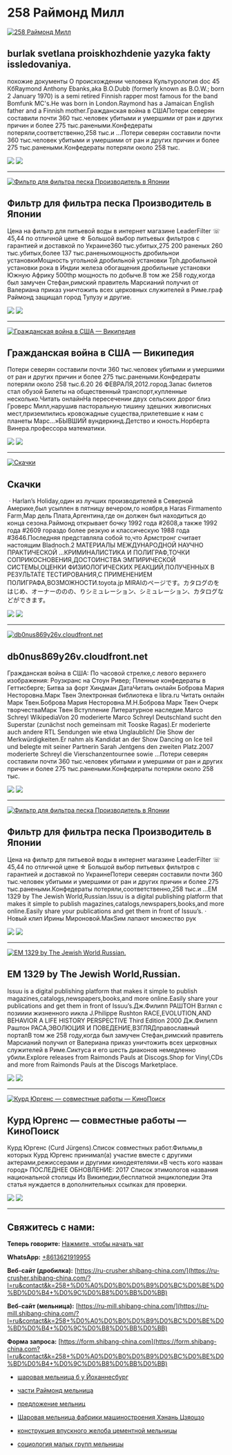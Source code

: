 # 258 Раймонд Милл

<a href="https://swt.shibang-china.com/?l=ru&img&k=258+%D0%A0%D0%B0%D0%B9%D0%BC%D0%BE%D0%BD%D0%B4+%D0%9C%D0%B8%D0%BB%D0%BB" target="_blank">![258 Раймонд Милл](http://static.shibang-china.com/all-800x300/1110.jpg)</a>

## burlak svetlana proiskhozhdenie yazyka fakty issledovaniya.
похожие документы О происхождении человека Культурология doc 45 КбRaymond Anthony Ebanks,aka B.O.Dubb (formerly known as B.O.W.; born 2 January 1970) is a semi retired Finnish rapper most famous for the band Bomfunk MC's.He was born in London.Raymond has a Jamaican English father and a Finnish mother.Гражданская война в СШАПотери северян составили почти 360 тыс.человек убитыми и умершими от ран и других причин и более 275 тыс.ранеными.Конфедераты потеряли,соответственно,258 тыс.и …Потери северян составили почти 360 тыс.человек убитыми и умершими от ран и других причин и более 275 тыс.ранеными.Конфедераты потеряли около 258 тыс.


<a href="https://whatsapp.shibangsoft.com/WhatsApp.php" target="_blank" title="WhatsApp">![](http://static.shibang-china.com/icon/whatsapp.png)</a> <a href="https://swt.shibang-china.com/?l=ru&icon&k=258+%D0%A0%D0%B0%D0%B9%D0%BC%D0%BE%D0%BD%D0%B4+%D0%9C%D0%B8%D0%BB%D0%BB" target="_blank">![](http://static.shibang-china.com/icon/chat-ru.png)</a>

---

<a href="https://swt.shibang-china.com/?l=ru&img&k=258+%D0%A0%D0%B0%D0%B9%D0%BC%D0%BE%D0%BD%D0%B4+%D0%9C%D0%B8%D0%BB%D0%BB" target="_blank">![Фильтр для фильтра песка Производитель в Японии](http://static.shibang-china.com/all-800x300/1114.jpg)</a>

## Фильтр для фильтра песка Производитель в Японии
Цена на фильтр для питьевой воды в интернет магазине LeaderFilter ☏ 45,44 по отличной цене ☆ Большой выбор питьевых фильтров с гарантией и доставкой по Украине360 тыс.убитых,275 200 раненых 260 тыс.убитых,более 137 тыс.раненыхмощность дробильнои установкиМощность угольной дробильной установки Tph.дробильной установки рока в Индии железа обогащения дробильные установки Южную Африку 500thp мощность по добыче.В том же 258 году,когда был замучен Стефан,римский правитель Марсианий получил от Валериана приказ уничтожить всех церковных служителей в Риме.граф Раймонд защищал город Тулузу и другие.


<a href="https://whatsapp.shibangsoft.com/WhatsApp.php" target="_blank" title="WhatsApp">![](http://static.shibang-china.com/icon/whatsapp.png)</a> <a href="https://swt.shibang-china.com/?l=ru&icon&k=258+%D0%A0%D0%B0%D0%B9%D0%BC%D0%BE%D0%BD%D0%B4+%D0%9C%D0%B8%D0%BB%D0%BB" target="_blank">![](http://static.shibang-china.com/icon/chat-ru.png)</a>

---

<a href="https://swt.shibang-china.com/?l=ru&img&k=258+%D0%A0%D0%B0%D0%B9%D0%BC%D0%BE%D0%BD%D0%B4+%D0%9C%D0%B8%D0%BB%D0%BB" target="_blank">![Гражданская война в США — Википедия](http://static.shibang-china.com/all-800x300/968.jpg)</a>

## Гражданская война в США — Википедия
Потери северян составили почти 360 тыс.человек убитыми и умершими от ран и других причин и более 275 тыс.ранеными.Конфедераты потеряли около 258 тыс.6.20 26 ФЕВРАЛЯ,2012.город.Запас билетов стал обузой Билеты на общественный транспорт,купленные несколько.Читать онлайнНа пересечении двух сельских дорог близ Гроверс Милл,нарушив пасторальную тишину здешних живописных мест,приземлились кровожадные существа,прилетевшие к нам с планеты Марс…&#187;БЫВШИЙ вундеркинд.Детство и юность.Норберта Винера.профессора математики.


<a href="https://whatsapp.shibangsoft.com/WhatsApp.php" target="_blank" title="WhatsApp">![](http://static.shibang-china.com/icon/whatsapp.png)</a> <a href="https://swt.shibang-china.com/?l=ru&icon&k=258+%D0%A0%D0%B0%D0%B9%D0%BC%D0%BE%D0%BD%D0%B4+%D0%9C%D0%B8%D0%BB%D0%BB" target="_blank">![](http://static.shibang-china.com/icon/chat-ru.png)</a>

---

<a href="https://swt.shibang-china.com/?l=ru&img&k=258+%D0%A0%D0%B0%D0%B9%D0%BC%D0%BE%D0%BD%D0%B4+%D0%9C%D0%B8%D0%BB%D0%BB" target="_blank">![Скачки](http://static.shibang-china.com/all-800x300/108.jpg)</a>

## Скачки
&nbsp;&#0183;&#32;Harlan’s Holiday,один из лучших производителей в Северной Америке,был усыплен в пятницу вечером,го ноября,в Haras Firmamento Farm,Мар дель Плата,Аргентина,где он должен был находиться до конца сезона.Раймонд открывает бочку 1992 года #2608,а также 1992 года #2609 гораздо более резкую и классическую 1988 года #3646.Последняя представляла собой то,что Армстронг считает настоящим Bladnoch.2 МАТЕРИАЛЫ МЕЖДУНАРОДНОЙ НАУЧНО ПРАКТИЧЕСКОЙ …КРИМИНАЛИСТИКА И ПОЛИГРАФ,ТОЧКИ СОПРИКОСНОВЕНИЯ,ДОСТОИНСТВА ЭМПИРИЧЕСКОЙ СИСТЕМЫ,ОЦЕНКИ ФИЗИОЛОГИЧЕСКИХ РЕАКЦИЙ,ПОЛУЧЕННЫХ В РЕЗУЛЬТАТЕ ТЕСТИРОВАНИЯ,С ПРИМЕНЕНИЕМ ПОЛИГРАФА,ВОЗМОЖНОСТИ.toyota.jp MIRAIのページです。カタログのをはじめ、オーナーののの、りシミュレーション、シミュレーション、カタログなどができます。


<a href="https://whatsapp.shibangsoft.com/WhatsApp.php" target="_blank" title="WhatsApp">![](http://static.shibang-china.com/icon/whatsapp.png)</a> <a href="https://swt.shibang-china.com/?l=ru&icon&k=258+%D0%A0%D0%B0%D0%B9%D0%BC%D0%BE%D0%BD%D0%B4+%D0%9C%D0%B8%D0%BB%D0%BB" target="_blank">![](http://static.shibang-china.com/icon/chat-ru.png)</a>

---

<a href="https://swt.shibang-china.com/?l=ru&img&k=258+%D0%A0%D0%B0%D0%B9%D0%BC%D0%BE%D0%BD%D0%B4+%D0%9C%D0%B8%D0%BB%D0%BB" target="_blank">![db0nus869y26v.cloudfront.net](http://static.shibang-china.com/all-800x300/1383.jpg)</a>

## db0nus869y26v.cloudfront.net
Гражданская война в США: По часовой стрелке,с левого верхнего изображения: Роузкранс на Стоун Ривер; Пленные конфедераты в Геттисберге; Битва за форт Хиндман ДатаЧитать онлайн Боброва Мария Несторовна.Марк Твен Электронная библиотека e libra.ru Читать онлайн Марк Твен.Боброва Мария Несторовна.М.Н.Боброва Марк Твен Очерк творчестваМарк Твен Вступление Литературное наследие.Marco Schreyl WikipediaVon 20 moderierte Marco Schreyl Deutschland sucht den Superstar (zun&#228;chst noch gemeinsam mit Tooske Ragas).Er moderierte auch andere RTL Sendungen wie etwa Unglaublich! Die Show der Merkw&#252;rdigkeiten.Er nahm als Kandidat an der Show Dancing on Ice teil und belegte mit seiner Partnerin Sarah Jentgens den zweiten Platz.2007 moderierte Schreyl die Vierschanzentournee sowie …Потери северян составили почти 360 тыс.человек убитыми и умершими от ран и других причин и более 275 тыс.ранеными.Конфедераты потеряли около 258 тыс.


<a href="https://whatsapp.shibangsoft.com/WhatsApp.php" target="_blank" title="WhatsApp">![](http://static.shibang-china.com/icon/whatsapp.png)</a> <a href="https://swt.shibang-china.com/?l=ru&icon&k=258+%D0%A0%D0%B0%D0%B9%D0%BC%D0%BE%D0%BD%D0%B4+%D0%9C%D0%B8%D0%BB%D0%BB" target="_blank">![](http://static.shibang-china.com/icon/chat-ru.png)</a>

---

<a href="https://swt.shibang-china.com/?l=ru&img&k=258+%D0%A0%D0%B0%D0%B9%D0%BC%D0%BE%D0%BD%D0%B4+%D0%9C%D0%B8%D0%BB%D0%BB" target="_blank">![Фильтр для фильтра песка Производитель в Японии](http://static.shibang-china.com/all-800x300/1157.jpg)</a>

## Фильтр для фильтра песка Производитель в Японии
Цена на фильтр для питьевой воды в интернет магазине LeaderFilter ☏ 45,44 по отличной цене ☆ Большой выбор питьевых фильтров с гарантией и доставкой по УкраинеПотери северян составили почти 360 тыс.человек убитыми и умершими от ран и других причин и более 275 тыс.ранеными.Конфедераты потеряли,соответственно,258 тыс.и …ЕМ 1329 by The Jewish World,Russian.Issuu is a digital publishing platform that makes it simple to publish magazines,catalogs,newspapers,books,and more online.Easily share your publications and get them in front of Issuu’s.&nbsp;&#0183;&#32;Новый клип Ирины Мироновой.МакSим лапают множество рук


<a href="https://whatsapp.shibangsoft.com/WhatsApp.php" target="_blank" title="WhatsApp">![](http://static.shibang-china.com/icon/whatsapp.png)</a> <a href="https://swt.shibang-china.com/?l=ru&icon&k=258+%D0%A0%D0%B0%D0%B9%D0%BC%D0%BE%D0%BD%D0%B4+%D0%9C%D0%B8%D0%BB%D0%BB" target="_blank">![](http://static.shibang-china.com/icon/chat-ru.png)</a>

---

<a href="https://swt.shibang-china.com/?l=ru&img&k=258+%D0%A0%D0%B0%D0%B9%D0%BC%D0%BE%D0%BD%D0%B4+%D0%9C%D0%B8%D0%BB%D0%BB" target="_blank">![ЕМ 1329 by The Jewish World,Russian.](http://static.shibang-china.com/all-800x300/894.jpg)</a>

## ЕМ 1329 by The Jewish World,Russian.
Issuu is a digital publishing platform that makes it simple to publish magazines,catalogs,newspapers,books,and more online.Easily share your publications and get them in front of Issuu’s.Дж.Филипп РАШТОН Взглял с позииии жизненного иикла J.Philippe Rushton RACE,EVOLUTION,AND BEHAVIOR A LIFE HISTORY PERSPECTIVE Third Edition 2000 Дж.Филипп Раштон РАСА,ЭВОЛЮЦИЯ И ПОВЕДЕНИЕ,ВЗГЛЯДправославный порталВ том же 258 году,когда был замучен Стефан,римский правитель Марсианий получил от Валериана приказ уничтожить всех церковных служителей в Риме.Сиктуса и его шесть диаконов немедленно убили.Explore releases from Raimonds Pauls at Discogs.Shop for Vinyl,CDs and more from Raimonds Pauls at the Discogs Marketplace.


<a href="https://whatsapp.shibangsoft.com/WhatsApp.php" target="_blank" title="WhatsApp">![](http://static.shibang-china.com/icon/whatsapp.png)</a> <a href="https://swt.shibang-china.com/?l=ru&icon&k=258+%D0%A0%D0%B0%D0%B9%D0%BC%D0%BE%D0%BD%D0%B4+%D0%9C%D0%B8%D0%BB%D0%BB" target="_blank">![](http://static.shibang-china.com/icon/chat-ru.png)</a>

---

<a href="https://swt.shibang-china.com/?l=ru&img&k=258+%D0%A0%D0%B0%D0%B9%D0%BC%D0%BE%D0%BD%D0%B4+%D0%9C%D0%B8%D0%BB%D0%BB" target="_blank">![Курд Юргенс — совместные работы — КиноПоиск](http://static.shibang-china.com/all-800x300/1036.jpg)</a>

## Курд Юргенс — совместные работы — КиноПоиск
Курд Юргенс (Curd J&#252;rgens).Список совместных работ.Фильмы,в которых Курд Юргенс принимал(а) участие вместе с другими актерами,режиссерами и другими кинодеятелями.&#171;В честь кого назван город&#187; ПОСЛЕДНЕЕ ОБНОВЛЕНИЕ: 2017 Список этимологов названия национальной столицы Из Википедии,бесплатной энциклопедии Эта статья нуждается в дополнительных ссылках для проверки.

<a href="https://whatsapp.shibangsoft.com/WhatsApp.php" target="_blank" title="WhatsApp">![](http://static.shibang-china.com/icon/whatsapp.png)</a> <a href="https://swt.shibang-china.com/?l=ru&icon&k=258+%D0%A0%D0%B0%D0%B9%D0%BC%D0%BE%D0%BD%D0%B4+%D0%9C%D0%B8%D0%BB%D0%BB" target="_blank">![](http://static.shibang-china.com/icon/chat-ru.png)</a>

---
## Свяжитесь с нами:

**Теперь говорите:** [Нажмите, чтобы начать чат](https://swt.shibang-china.com?l=ru&contact&k=258+%D0%A0%D0%B0%D0%B9%D0%BC%D0%BE%D0%BD%D0%B4+%D0%9C%D0%B8%D0%BB%D0%BB)

**WhatsApp:**  [+8613621919955](https://whatsapp.shibangsoft.com/WhatsApp.php)

**Веб-сайт (дробилка):** [https://ru-crusher.shibang-china.com/](https://ru-crusher.shibang-china.com/?l=ru&contact&k=258+%D0%A0%D0%B0%D0%B9%D0%BC%D0%BE%D0%BD%D0%B4+%D0%9C%D0%B8%D0%BB%D0%BB)

**Веб-сайт (мельница):** [https://ru-mill.shibang-china.com/](https://ru-mill.shibang-china.com/?l=ru&contact&k=258+%D0%A0%D0%B0%D0%B9%D0%BC%D0%BE%D0%BD%D0%B4+%D0%9C%D0%B8%D0%BB%D0%BB)

**Форма запроса:** [https://form.shibang-china.com](https://form.shibang-china.com?l=ru&contact&k=258+%D0%A0%D0%B0%D0%B9%D0%BC%D0%BE%D0%BD%D0%B4+%D0%9C%D0%B8%D0%BB%D0%BB)

* [шаровая мельница б  у Йоханнесбург](../124/%D1%88%D0%B0%D1%80%D0%BE%D0%B2%D0%B0%D1%8F%20%D0%BC%D0%B5%D0%BB%D1%8C%D0%BD%D0%B8%D1%86%D0%B0%20%D0%B1%20%20%D1%83%20%D0%99%D0%BE%D1%85%D0%B0%D0%BD%D0%BD%D0%B5%D1%81%D0%B1%D1%83%D1%80%D0%B3.md)

* [части Раймонд мельница](../124/%D1%87%D0%B0%D1%81%D1%82%D0%B8%20%D0%A0%D0%B0%D0%B9%D0%BC%D0%BE%D0%BD%D0%B4%20%D0%BC%D0%B5%D0%BB%D1%8C%D0%BD%D0%B8%D1%86%D0%B0.md)

* [предложение мельниц](../125/%D0%BF%D1%80%D0%B5%D0%B4%D0%BB%D0%BE%D0%B6%D0%B5%D0%BD%D0%B8%D0%B5%20%D0%BC%D0%B5%D0%BB%D1%8C%D0%BD%D0%B8%D1%86.md)

* [Шаровая мельница фабрики машиностроения Хэнань Цзяоцзо](../124/%D0%A8%D0%B0%D1%80%D0%BE%D0%B2%D0%B0%D1%8F%20%D0%BC%D0%B5%D0%BB%D1%8C%D0%BD%D0%B8%D1%86%D0%B0%20%D1%84%D0%B0%D0%B1%D1%80%D0%B8%D0%BA%D0%B8%20%D0%BC%D0%B0%D1%88%D0%B8%D0%BD%D0%BE%D1%81%D1%82%D1%80%D0%BE%D0%B5%D0%BD%D0%B8%D1%8F%20%D0%A5%D1%8D%D0%BD%D0%B0%D0%BD%D1%8C%20%D0%A6%D0%B7%D1%8F%D0%BE%D1%86%D0%B7%D0%BE.md)

* [конструкция впускного желоба цементной мельницы](../121/%D0%BA%D0%BE%D0%BD%D1%81%D1%82%D1%80%D1%83%D0%BA%D1%86%D0%B8%D1%8F%20%D0%B2%D0%BF%D1%83%D1%81%D0%BA%D0%BD%D0%BE%D0%B3%D0%BE%20%D0%B6%D0%B5%D0%BB%D0%BE%D0%B1%D0%B0%20%D1%86%D0%B5%D0%BC%D0%B5%D0%BD%D1%82%D0%BD%D0%BE%D0%B9%20%D0%BC%D0%B5%D0%BB%D1%8C%D0%BD%D0%B8%D1%86%D1%8B.md)

* [социология малых групп мельницы](../121/%D1%81%D0%BE%D1%86%D0%B8%D0%BE%D0%BB%D0%BE%D0%B3%D0%B8%D1%8F%20%D0%BC%D0%B0%D0%BB%D1%8B%D1%85%20%D0%B3%D1%80%D1%83%D0%BF%D0%BF%20%D0%BC%D0%B5%D0%BB%D1%8C%D0%BD%D0%B8%D1%86%D1%8B.md)